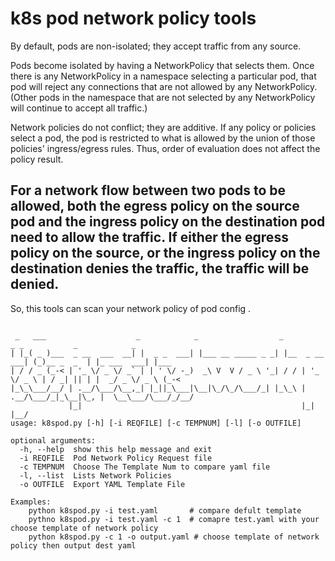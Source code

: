 # k8s pod network policy tools



By default, pods are non-isolated; they accept traffic from any source.

Pods become isolated by having a NetworkPolicy that selects them. Once there is any NetworkPolicy in a namespace selecting a particular pod, that pod will reject any connections that are not allowed by any NetworkPolicy. (Other pods in the namespace that are not selected by any NetworkPolicy will continue to accept all traffic.)

Network policies do not conflict; they are additive. If any policy or policies select a pod, the pod is restricted to what is allowed by the union of those policies' ingress/egress rules. Thus, order of evaluation does not affect the policy result.

For a network flow between two pods to be allowed, both the egress policy on the source pod and the ingress policy on the destination pod need to allow the traffic. If either the egress policy on the source, or the ingress policy on the destination denies the traffic, the traffic will be denied.
---

So, this tools can scan your network policy of pod config . 

```

 _   ___                    _            _                  _               _ _           _            _    
| |_( _ )___  _ __  ___  __| |  _ _  ___| |___ __ _____ _ _| |__  _ __  ___| (_)__ _  _  | |_ ___  ___| |___
| / / _ (_-< | '_ \/ _ \/ _` | | ' \/ -_)  _\ V  V / _ \ '_| / / | '_ \/ _ \ | / _| || | |  _/ _ \/ _ \ (_-<
|_\_\___/__/ | .__/\___/\__,_| |_||_\___|\__|\_/\_/\___/_| |_\_\ | .__/\___/_|_\__|\_, |  \__\___/\___/_/__/
             |_|                                                 |_|               |__/                     
usage: k8spod.py [-h] [-i REQFILE] [-c TEMPNUM] [-l] [-o OUTFILE]

optional arguments:
  -h, --help  show this help message and exit
  -i REQFILE  Pod Network Policy Request file
  -c TEMPNUM  Choose The Template Num to compare yaml file
  -l, --list  Lists Network Policies
  -o OUTFILE  Export YAML Template File

Examples:
    python k8spod.py -i test.yaml       # compare defult template
    pythno k8spod.py -i test.yaml -c 1  # comapre test.yaml with your choose template of network policy
    python k8spod.py -c 1 -o output.yaml # choose template of network policy then output dest yaml
```